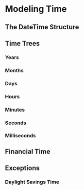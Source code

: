 # Modeling Time

## The DateTime Structure

## Time Trees

### Years

### Months

### Days

### Hours

### Minutes

### Seconds

### Milliseconds

## Financial Time

## Exceptions

### Daylight Savings Time
